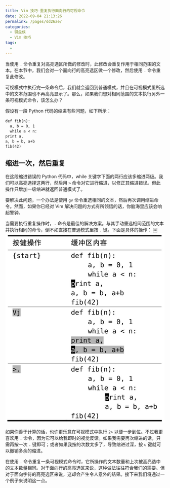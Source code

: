 ```yaml
---
title: Vim 技巧-重复执行面向行的可视命令
date: 2022-09-04 21:13:26
permalink: /pages/dd26ae/
categories:
  - 键盘侠
  - Vim 技巧
tags:
  - 
---
```

当使用 `.` 命令重复对高亮选区所做的修改时，此修改会重复作用于相同范围的文本。在本节中，我们会对一个面向行的高亮选区做一个修改，然后使用 `.` 命令重复此修改。

可视模式中执行完一条命令后，我们就会返回到普通模式，并且在可视模式里所选中的文本范围也不再高亮显示了。那么，如果我们想对相同范围的文本执行另外一条可视模式命令，该怎么办？

假设有一段 Python 代码的缩进有些问题，如下所示：

```
def fib(n):
  a, b = 0, 1
  while a < n:
print a,
a, b = b, a+b
fib(42)
```

## 缩进一次，然后重复

在这段缩进错误的 Python 代码中，while 关键字下面的两行应该多缩进两级。我们可以高亮选择这两行，然后用 `>` 命令对它进行缩进，以修正其缩进错误。但此操作只增加一级缩进就返回普通模式了。

要解决此问题，一个办法是使用 `gv` 命令重选相同的文本，然后再次调用缩进命令。然而，如果你已经对 Vim 解决问题的方式有所领悟的话，你脑海里应该会响起警钟。

当需要执行重复操作时，`.` 命令是最佳的解决方案。与其手动重选相同范围的文本并执行相同的命令，倒不如直接在普通模式里按 `.` 键。下面是具体的操作：
￼
![](../../.vuepress/public/img/vim/065.jpg)

如果你善于计算的话，也许更乐意在可视模式中执行 `2>` 以便一步到位。不过我更喜欢用 `.` 命令，因为它可以给我即时的视觉反馈。如果我需要再次缩进的话，只需再按一次 `.` 键即可；或者如果我按的次数太多了，导致缩进过深，按 `u` 键就可以撤销多余的缩进。

在使用 `.` 命令重复一条可视模式命令时，它所操作的文本数量和上次被高亮选中的文本数量相同。对于面向行的高亮选区来说，这种做法往往符合我们的需要。但对于面向字符的高亮选区来说，这却会产生令人意外的结果。接下来我们将通过一个例子来说明这一点。
